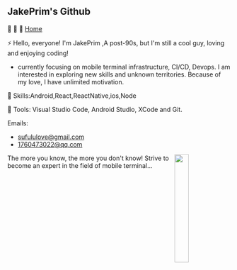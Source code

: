 ## JakePrim's Github

👋 👋 👋 <a href="https://www.yuque.com/jakeprim">Home</a>

⚡ Hello, everyone! I'm JakePrim ,A post-90s, but I'm still a cool guy, loving and enjoying coding!
- currently focusing on mobile terminal infrastructure, CI/CD, Devops. I am interested in exploring new skills and unknown territories. Because of my love, I have unlimited motivation.

🦄 Skills:Android,React,ReactNative,ios,Node

💼 Tools: Visual Studio Code, Android Studio, XCode and Git. 

Emails:
- sufululove@gmail.com
- 1760473022@qq.com

<img src="https://github.com/sunface/sunface/blob/master/assets/ferris.gif" align="right" width="25%"/>
 
The more you know, the more you don't know! Strive to become an expert in the field of mobile terminal...



